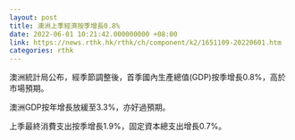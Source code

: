 ```yaml
---
layout: post
title: 澳洲上季經濟按季增長0.8%
date: 2022-06-01 10:21:42.000000000 +08:00
link: https://news.rthk.hk/rthk/ch/component/k2/1651109-20220601.htm
categories: rthk
---
```


澳洲統計局公布，經季節調整後，首季國內生產總值(GDP)按季增長0.8%，高於市場預期。

澳洲GDP按年增長放緩至3.3%，亦好過預期。

上季最終消費支出按季增長1.9%，固定資本總支出增長0.7%。
